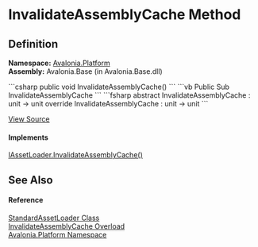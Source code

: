 # InvalidateAssemblyCache Method




## Definition
**Namespace:** <a href="N_Avalonia_Platform">Avalonia.Platform</a>  
**Assembly:** Avalonia.Base (in Avalonia.Base.dll)

<Tabs groupId="api-code-preview">
<TabItem value="csharp" label="C#">
```csharp
public void InvalidateAssemblyCache()
```
</TabItem>
<TabItem value="vb" label="VB">
```vb
Public Sub InvalidateAssemblyCache
```
</TabItem>
<TabItem value="fsharp" label="F#">
```fsharp
abstract InvalidateAssemblyCache : unit -> unit 
override InvalidateAssemblyCache : unit -> unit 
```
</TabItem>
</Tabs>



<a href="https://github.com/AvaloniaUI/Avalonia/tree/master/src/Avalonia.Base/Platform/StandardAssetLoader.cs#L165" title="View the source code">View Source</a>



#### Implements
<a href="M_Avalonia_Platform_IAssetLoader_InvalidateAssemblyCache">IAssetLoader.InvalidateAssemblyCache()</a>  


## See Also


#### Reference
<a href="T_Avalonia_Platform_StandardAssetLoader">StandardAssetLoader Class</a>  
<a href="Overload_Avalonia_Platform_StandardAssetLoader_InvalidateAssemblyCache">InvalidateAssemblyCache Overload</a>  
<a href="N_Avalonia_Platform">Avalonia.Platform Namespace</a>  

